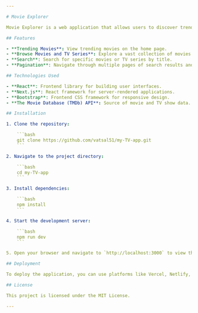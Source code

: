 ```yaml
---

# Movie Explorer

Movie Explorer is a web application that allows users to discover trending movies, browse movies and TV series, and search for specific titles. It leverages the [The Movie Database (TMDb) API](https://www.themoviedb.org/documentation/api) to fetch movie and TV show data.

## Features

- **Trending Movies**: View trending movies on the home page.
- **Browse Movies and TV Series**: Explore a vast collection of movies and TV series categorized by genres.
- **Search**: Search for specific movies or TV series by title.
- **Pagination**: Navigate through multiple pages of search results and browse sections.

## Technologies Used

- **React**: Frontend library for building user interfaces.
- **Next.js**: React framework for server-rendered applications.
- **Bootstrap**: Frontend CSS framework for responsive design.
- **The Movie Database (TMDb) API**: Source of movie and TV show data.

## Installation

1. Clone the repository:

    ```bash
    git clone https://github.com/vatsal51/my-TV-app.git
    ```

2. Navigate to the project directory:

    ```bash
    cd my-TV-app
    ```

3. Install dependencies:

    ```bash
    npm install
    ```

4. Start the development server:

    ```bash
    npm run dev
    ```

5. Open your browser and navigate to `http://localhost:3000` to view the application.

## Deployment

To deploy the application, you can use platforms like Vercel, Netlify, or AWS Amplify, which support Next.js applications out of the box.

## License

This project is licensed under the MIT License.

---
```

